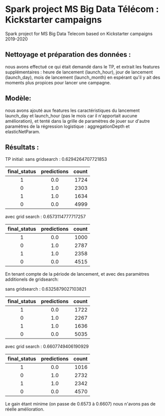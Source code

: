 # Spark project MS Big Data Télécom : Kickstarter campaigns

Spark project for MS Big Data Telecom based on Kickstarter campaigns 2019-2020

## Nettoyage et préparation des données :
nous avons effectué ce qui était demandé dans le TP, et extrait les features supplémentaires : heure de lancement (launch_hour), jour de lancement (launch_day), mois de lancement (launch_month) en espérant qu'il y ait des moments plus propices pour lancer une campagne.

## Modèle:
nous avons ajouté aux features les caractéristiques du lancement launch_day et launch_hour (pas le mois car il n'apportait aucune amélioration), et tenté dans la grille de paramètres de jouer sur d'autre paramètres de la régression logistique : aggregationDepth et elasticNetParam.

## Résultats :
TP initial:
sans gridsearch : 0.6294264707721853

|final_status|predictions|count|
|:----------:|:---------:|----:|
|           1|        0.0| 1724|
|           0|        1.0| 2303|
|           1|        1.0| 1634|
|           0|        0.0| 4999|

avec grid search : 0.6573114777717257

|final_status|predictions|count|
|:----------:|:---------:|----:|
|           1|        0.0| 1000|
|           0|        1.0| 2787|
|           1|        1.0| 2358|
|           0|        0.0| 4515|

En tenant compte de la période de lancement, et avec des paramètres additionels de gridsearch:

sans gridsearch : 0.6325879027103821

|final_status|predictions|count|
|:----------:|:---------:|----:|
|           1|        0.0| 1722|
|           0|        1.0| 2267|
|           1|        1.0| 1636|
|           0|        0.0| 5035|

avec grid search : 0.6607749406190929

|final_status|predictions|count|
|:----------:|:---------:|----:|
|           1|        0.0| 1016|
|           0|        1.0| 2732|
|           1|        1.0| 2342|
|           0|        0.0| 4570|

Le gain étant minime (on passe de 0.6573 à 0.6607) nous n'avons pas de réelle amélioration.
